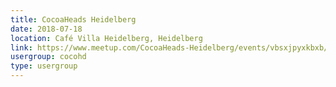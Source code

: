 ```yaml
---
title: CocoaHeads Heidelberg
date: 2018-07-18
location: Café Villa Heidelberg, Heidelberg
link: https://www.meetup.com/CocoaHeads-Heidelberg/events/vbsxjpyxkbxb/
usergroup: cocohd
type: usergroup
---
```


